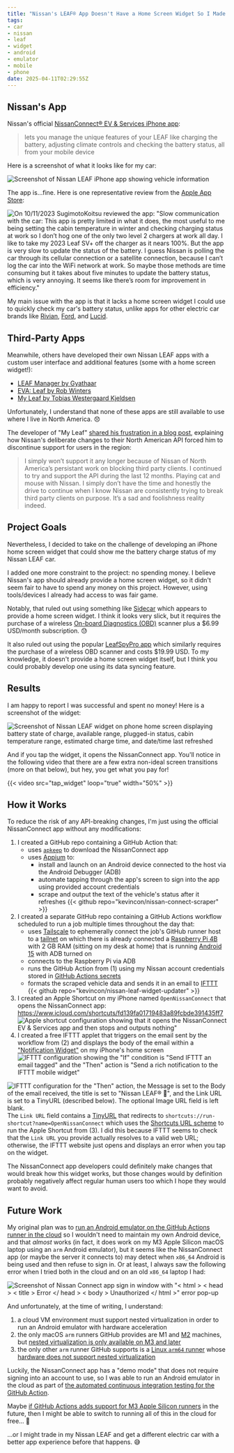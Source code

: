 ```yaml
---
title: "Nissan's LEAF® App Doesn't Have a Home Screen Widget So I Made My Own for Free"
tags:
- car
- nissan
- leaf
- widget
- android
- emulator
- mobile
- phone
date: 2025-04-11T02:29:55Z
---
```

## Nissan's App
Nissan's official [NissanConnect® EV & Services iPhone app](https://apps.apple.com/us/app/nissanconnect-ev-services/id407814405):

> lets you manage the unique features of your LEAF like charging the battery, adjusting climate controls and checking the battery status, all from your mobile device

Here is a screenshot of what it looks like for my car:

![Screenshot of Nissan LEAF iPhone app showing vehicle information](iphone_app.jpg)

The app is...fine. Here is one representative review from the [Apple App Store](https://apps.apple.com/us/app/nissanconnect-ev-services/id407814405?see-all=reviews):

![On 10/11/2023 SugimotoKoitsu reviewed the app: "Slow communication with the car: This app is pretty limited in what it does, the most useful to me being setting the cabin temperature in winter and checking charging status at work so I don’t hog one of the only two level 2 chargers at work all day. I like to take my 2023 Leaf SV+ off the charger as it nears 100%. But the app is very slow to update the status of the battery. I guess Nissan is polling the car through its cellular connection or a satellite connection, because I can’t log the car into the WiFi network at work. So maybe those methods are time consuming but it takes about five minutes to update the battery status, which is very annoying. It seems like there’s room for improvement in efficiency."](review.png)

My main issue with the app is that it lacks a home screen widget I could use to quickly check my car's battery status, unlike apps for other electric car brands like [Rivian](https://riviantrackr.com/news/rivian-release-mobile-app-2-8-0-update/), [Ford](https://9to5mac.com/2024/11/12/fordpass-control-center-home-screen-widget/), and [Lucid](https://apps.apple.com/us/app/lucid-motors/id1579793272).

## Third-Party Apps

Meanwhile, others have developed their own Nissan LEAF apps with a custom user interface and additional features (some with a home screen widget!):

* [LEAF Manager by Gyathaar](https://mynissanleaf.com/threads/leaf-manager-alternative-carwings-app-for-android.11476/#post-264808)
* [EVA: Leaf by Rob Winters](https://www.speakev.com/threads/beta-testers-wanted.12259/)
* [My Leaf by Tobias Westergaard Kjeldsen](https://wkjeldsen.dk/myleaf/)

Unfortunately, I understand that none of these apps are still available to use where I live in North America. 😞

The developer of "My Leaf" [shared his frustration in a blog post](https://tobis.dk/blog/the-farce-of-nissanconnect-north-america/), explaining how Nissan's deliberate changes to their North American API forced him to discontinue support for users in the region:

> I simply won’t support it any longer because of Nissan of North America’s persistant work on blocking third party clients. I continued to try and support the API during the last 12 months. Playing cat and mouse with Nissan. I simply don’t have the time and honestly the drive to continue when I know Nissan are consistently trying to break third party clients on purpose. It’s a sad and foolishness reality indeed.

## Project Goals

Nevertheless, I decided to take on the challenge of developing an iPhone home screen widget that could show me the battery charge status of my Nissan LEAF car.

I added one more constraint to the project: no spending money. I believe Nissan's app should already provide a home screen widget, so it didn't seem fair to have to spend any money on this project. However, using tools/devices I already had access to was fair game.

Notably, that ruled out using something like [Sidecar](https://sidecar.clutch.engineering/) which appears to provide a home screen widget. I think it looks very slick, but it requires the purchase of a wireless [On-board Diagnostics (OBD)](https://en.wikipedia.org/wiki/On-board_diagnostics) scanner plus a $6.99 USD/month subscription. 😓

It also ruled out using the popular [LeafSpyPro app](https://apps.apple.com/us/app/leafspy-pro/id967376861) which similarly requires the purchase of a wireless OBD scanner and costs $19.99 USD. To my knowledge, it doesn't provide a home screen widget itself, but I think you could probably develop one using its data syncing feature.

## Results

I am happy to report I was successful and spent no money! Here is a screenshot of the widget:

![Screenshot of Nissan LEAF widget on phone home screen displaying battery state of charge, available range, plugged-in status, cabin temperature range, estimated charge time, and date/time last refreshed](widget.jpg)

And if you tap the widget, it opens the NissanConnect app. You'll notice in the following video that there are a few extra non-ideal screen transitions (more on that below), but hey, you get what you pay for!

{{< video src="tap_widget" loop="true" width="50%" >}}

## How it Works

To reduce the risk of any API-breaking changes, I'm just using the official NissanConnect app without any modifications:

1. I created a GitHub repo containing a GitHub Action that:
    * uses [`apkeep`](https://github.com/EFForg/apkeep) to download the NissanConnect app
    * uses [Appium](https://appium.io/) to:
        * install and launch  on an Android device connected to the host via the Android Debugger (ADB)
        * automate tapping through the app's screen to sign into the app using provided account credentials
        * scrape and output the text of the vehicle's status after it refreshes
{{< github repo="kevincon/nissan-connect-scraper" >}}
2. I created a separate GitHub repo containing a GitHub Actions workflow scheduled to run a job multiple times throughout the day that:
    * uses [Tailscale](https://tailscale.com/) to ephemerally connect the job's GitHub runner host to a [tailnet](https://tailscale.com/kb/1136/tailnet) on which there is already connected a [Raspberry Pi 4B](https://en.wikipedia.org/wiki/Raspberry_Pi_4) with 2 GB RAM (sitting on my desk at home) that is running [Android 15](https://konstakang.com/devices/rpi4/AOSP15/) with ADB turned on
    * connects to the Raspberry Pi via ADB
    * runs the GitHub Action from (1) using my Nissan account credentials stored in [GitHub Actions secrets](https://docs.github.com/en/actions/security-for-github-actions/security-guides/using-secrets-in-github-actions)
    * formats the scraped vehicle data and sends it in an email to [IFTTT](https://ifttt.com/)
{{< github repo="kevincon/nissan-leaf-widget-updater" >}}
3. I created an Apple Shortcut on my iPhone named `OpenNissanConnect` that opens the NissanConnect app: <https://www.icloud.com/shortcuts/fd139fa01719483a89fcbde391435ff7>
![Apple shortcut configuration showing that it opens the NissanConnect EV & Services app and then stops and outputs nothing"](apple_shortcut.jpg)
4. I created a free IFTTT applet that triggers on the email sent by the workflow from (2) and displays the body of the email within a ["Notification Widget"](https://help.ifttt.com/hc/en-us/articles/115010361688-How-do-I-manage-or-add-new-widgets-on-my-device) on my iPhone's home screen
![IFTTT configuration showing the "If" condition is "Send IFTTT an email tagged" and the "Then" action is "Send a rich notification to the IFTTT mobile widget"](ifttt_steps.png)

![IFTTT configuration for the "Then" action, the Message is set to the Body of the email received, the title is set to "Nissan LEAF® 🍃", and the Link URL is set to a TinyURL (described below). The optional Image URL field is left blank.](ifttt_email_config.png)
The `Link URL` field contains a [TinyURL](https://tinyurl.com/) that redirects to `shortcuts://run-shortcut?name=OpenNissanConnect` which uses the [Shortcuts URL scheme](https://support.apple.com/guide/shortcuts/run-a-shortcut-from-a-url-apd624386f42/ios) to run the Apple Shortcut from (3). I did this because IFTTT seems to check that the `Link URL` you provide actually resolves to a valid web URL; otherwise, the IFTTT website just opens and displays an error when you tap on the widget.

The NissanConnect app developers could definitely make changes that would break how this widget works, but those changes would by definition probably negatively affect regular human users too which I hope they would want to avoid.

## Future Work

My original plan was to [run an Android emulator on the GitHub Actions runner in the cloud](https://github.com/ReactiveCircus/android-emulator-runner) so I wouldn't need to maintain my own Android device, and that _almost_ works (in fact, it does work on my M3 Apple Silicon macOS laptop using an `arm` Android emulator), but it seems like the NissanConnect app (or maybe the server it connects to) may detect when `x86_64` Android is being used and then refuse to sign in. Or at least, I always saw the following error when I tried both in the cloud and on an old `x86_64` laptop I had:

![Screenshot of Nissan Connect app sign in window with "< html > < head > < title > Error</title > </ head > < body > Unauthorized</body> </ html >" error pop-up](unauthorized.png?width=400)

And unfortunately, at the time of writing, I understand:

1. a cloud VM environment must support nested virtualization in order to run an Android emulator with hardware acceleration
1. the only macOS `arm` runners GitHub provides are M1 and [M2](https://github.com/github/roadmap/issues/985) machines, but [nested virtualization is only available on M3 and later](https://developer.apple.com/documentation/virtualization/vzgenericplatformconfiguration/isnestedvirtualizationsupported#:~:text=Nested%20virtualization%20is%20available%20for%20Mac%20with%20the%20M3%20chip%2C%20and%20later.)
1. the only other `arm` runner GitHub supports is a [Linux `arm64` runner](https://github.blog/changelog/2025-01-16-linux-arm64-hosted-runners-now-available-for-free-in-public-repositories-public-preview/) whose [hardware does not support nested virtualization](https://github.com/orgs/community/discussions/19197#discussioncomment-12012161)

Luckily, the NissanConnect app has a "demo mode" that does not require signing into an account to use, so I was able to run an Android emulator in the cloud as part of [the automated continuous integration testing for the GitHub Action](https://github.com/kevincon/nissan-connect-scraper/blob/main/.github/workflows/prci.yml).

Maybe [if GitHub Actions adds support for M3 Apple Silicon runners](https://github.com/TryQuiet/quiet/issues/1879#issuecomment-2318276431) in the future, then I might be able to switch to running all of this in the cloud for free... 🤞

...or I might trade in my Nissan LEAF and get a different electric car with a better app experience before that happens. 😅
